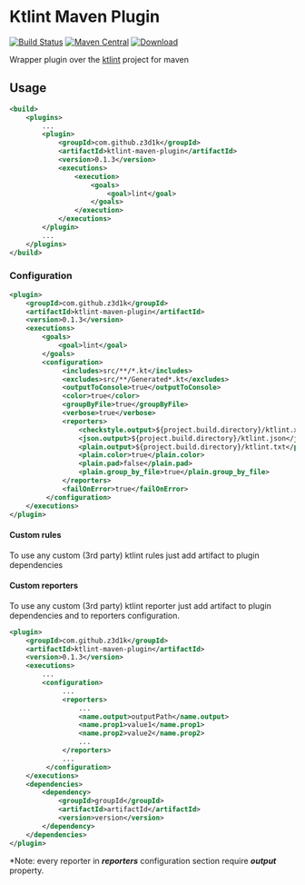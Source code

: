 # Ktlint Maven Plugin
[![Build Status](https://travis-ci.org/z3d1k/ktlint-maven-plugin.svg?branch=master)](https://travis-ci.org/z3d1k/ktlint-maven-plugin)
[![Maven Central](https://img.shields.io/maven-central/v/com.github.z3d1k/ktlint-maven-plugin.svg)](http://search.maven.org/#search%7Cga%7C1%7Cg%3A%22com.github.z3d1k%22%20a%3A%22ktlint-maven-plugin%22)
[ ![Download](https://api.bintray.com/packages/z3d1k/maven/ktlint-maven-plugin/images/download.svg) ](https://bintray.com/z3d1k/maven/ktlint-maven-plugin/_latestVersion)

Wrapper plugin over the [ktlint](https://github.com/shyiko/ktlint) project for maven

## Usage
```xml
<build>
    <plugins>
        ...
        <plugin>
            <groupId>com.github.z3d1k</groupId>
            <artifactId>ktlint-maven-plugin</artifactId>
            <version>0.1.3</version>
            <executions>
                <execution>
                    <goals>
                        <goal>lint</goal>
                    </goals>
                </execution>
            </executions>
        </plugin>
        ...
    </plugins>
</build>
```
### Configuration
```xml
<plugin>
    <groupId>com.github.z3d1k</groupId>
    <artifactId>ktlint-maven-plugin</artifactId>
    <version>0.1.3</version>
    <executions>
        <goals>
            <goal>lint</goal>
        </goals>
        <configuration>
             <includes>src/**/*.kt</includes>
             <excludes>src/**/Generated*.kt</excludes>
             <outputToConsole>true</outputToConsole>
             <color>true</color>
             <groupByFile>true</groupByFile>
             <verbose>true</verbose>
             <reporters>
                 <checkstyle.output>${project.build.directory}/ktlint.xml</checkstyle.output>
                 <json.output>${project.build.directory}/ktlint.json</json.output>
                 <plain.output>${project.build.directory}/ktlint.txt</plain.output>
                 <plain.color>true</plain.color>
                 <plain.pad>false</plain.pad>
                 <plain.group_by_file>true</plain.group_by_file>
             </reporters>
             <failOnError>true</failOnError>
         </configuration>
    </executions>
</plugin>
```
#### Custom rules
To use any custom (3rd party) ktlint rules just add artifact to plugin dependencies

#### Custom reporters
To use any custom (3rd party) ktlint reporter just add artifact to plugin dependencies and to reporters configuration.

```xml
<plugin>
    <groupId>com.github.z3d1k</groupId>
    <artifactId>ktlint-maven-plugin</artifactId>
    <version>0.1.3</version>
    <executions>
        ...
        <configuration>
             ...
             <reporters>
                 ...
                 <name.output>outputPath</name.output>
                 <name.prop1>value1</name.prop1>
                 <name.prop2>value2</name.prop2>
                 ...
             </reporters>
             ...
         </configuration>
    </executions>
    <dependencies>
        <dependency>
            <groupId>groupId</groupId>
            <artifactId>artifactId</artifactId>
            <version>version</version>
        </dependency>
    </dependencies>
</plugin>

```
*Note: every reporter in ___reporters___ configuration section require ___output___ property.
